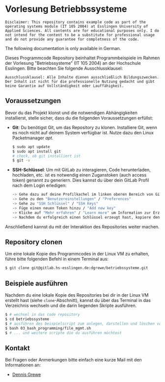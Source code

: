 # Vorlesung Betriebbssysteme

    Disclaimer: This repository contains example code as part of the operating systems module (IT 105 2004) at Esslingen University of Applied Sciences. All contents are for educational purposes only. I do not intend for the content to be a substitute for professional usage and do not provide any guarantee for completness of the code.

The following documentation is only available in German.

Dieses Programmcode Repository beinhaltet Programmbeispiele im Rahmen der Vorlesung "Betriebssysteme" 
(IT 105 2004) an der Hochschule Esslingen. Bitte beachten Sie folgende Ausschlussklausel:

    Ausschlussklausel: Alle Inhalte dienen ausschließlich Bildungszwecken. Der Inhalt ist nicht für die professionelle Nutzung gedacht und gibt keine Garantie auf Vollständigkeit oder Lauffähigkeit.

## Voraussetzungen

Bevor du das Projekt klonst und die notwendigen Abhängigkeiten installierst, stelle sicher, dass du die folgenden Voraussetzungen erfüllst:

* **Git**: Du benötigst Git, um das Repository zu klonen. Installiere Git, wenn es noch nicht auf deinem System verfügbar ist.
Nutze dazu den Linux Packetmanager *apt*.
  
  ```bash
  $ sudo apt update
  $ sudo apt install git
  # check, ob git installiert ist
  $ git -v
  ```

* **SSH-Schlüssel**: Um mit GitLab zu interagieren, Code herunterladen, hochladen, etc. ist es notwendig einen Zuganstoken (auch access token) genannt zu generiern. Dies kannst du über dein GitLab Profil nach dem Login erledigen:

  ```bash
  -> Gehe dazu auf deine Profilkachel im linken oberen Bereich von Gitlab und klicken Sie auf diese
  -> Gehe zu den "Benutzereinstellungen" / "Preferences"
  -> Gehe zu "SSH Schlüssel" / "SSH Keys"
  -> Füge einen neuen Token hinzu / "Add new key"
  -> Klicke auf "Mehr erfahren" / "Learn more" um Information zur Erzeugung eines SSH Schlüssels in deiner Linux VM zu erfahren.
  -> Nachdem du erfolgreich einen Schlüssel erzeugt hast, kopiere den **öffentlichen/public** Inhalt deines Schlüssels (Dateiendung *.pub) in das "Schlüssel" / "Key" Feld in Gitlab und speichere die Daten.
  ```

Anschließend kannst du mit der Interaktion des Repositories weiter machen.

## Repository clonen

Um eine lokale Kopie des Programmcodes in der Linux VM zu erhalten, führe bitte folgenden Befehl in einem Terminal aus:

```bash
$ git clone git@gitlab.hs-esslingen.de:dgrewe/betriebssysteme.git
```

## Beispiele ausführen

Nachdem du eine lokale Kopie des Repositories bei dir in der Linux VM erstellt hast (siehe `clone`-Abschnitt), kannst du über das Terminal in das Verzeichnis wechseln und die darin liegenden Skripte ausführen.

```bash
$ # wechsel in das code repository
$ cd betriebssysteme
$ # ausführen des beispielscript zum anlegen, darstellen und löschen von dateien
$ bash 03_bash_programming/file_mgmt.sh
$ # ... und weitere scripte die du ausführen möchtest
```

## Kontakt

Bei Fragen oder Anmerkungen bitte einfach eine kurze Mail mit den Informationen an:

* [Dennis Grewe](mailto:dennis.grewe@hs-esslingen.de) 